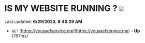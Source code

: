 # IS MY WEBSITE RUNNING ? [![](https://img.shields.io/static/v1?label=Sponsor&message=%E2%9D%A4&logo=GitHub&color=%23fe8e86)](https://github.com/sponsors/<username>)

Last updated: **6/29/2023, 8:45:29 AM**

- `GET` [https://youssefservice.me](https://youssefservice.me) - **Up** (767ms)
